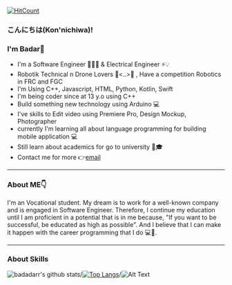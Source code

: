 [![HitCount](http://hits.dwyl.com/badadarr/badadarr/READMEmd.svg)](http://hits.dwyl.com/badadarr/badadarr/READMEmd)
### こんにちは(Kon'nichiwa)! 

### I'm Badar👋

* I'm a Software Engineer 👨🏻‍💻  & Electrical Engineer ⚡️💡
* Robotik Technical n Drone Lovers 🤖<..>🚁 , Have a competition Robotics in FRC and FGC
* I'm Using C++, Javascript, HTML, Python, Kotlin, Swift
* I'm being coder since at 13 y.o using C++
* Build something new technology using Arduino 💻 
* I've skills to Edit video using Premiere Pro, Design Mockup, Photographer
* currently I'm learning all about language programming for building mobile application 💻
* Still learn about academics for go to university 🏫🎓
* Contact me for more 👉<a href="mailto:badar.maulana.techno@gmail.com">email</a>

------------------------------------------------------------------------------------

### About ME👇

I'm an Vocational student. My dream is to work for a well-known company and is engaged in Software Engineer. Therefore, I continue my education until I am proficient in a potential that is in me because, "If you want to be successful, be educated as high as possible". And I believe that I can make it happen with the career programming that I do 💻🚀.

------------------------------------------------------------------------------------

### About Skills
![badadarr's github stats](https://github-readme-stats.vercel.app/api?username=badadarr&theme=blueberry&show_icons=true)/[![Top Langs](https://github-readme-stats.vercel.app/api/top-langs/?username=badadarr&layout=compact&theme=blueberry&show_icons=true)](https://github.com/badadarr)/![Alt Text](https://media.giphy.com/media/VTtANKl0beDFQRLDTh/giphy.gif)










